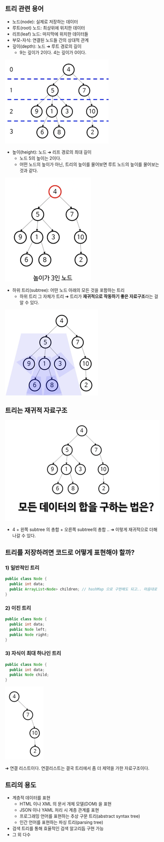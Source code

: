 ## 트리 관련 용어

* 노드(node): 실제로 저장하는 데이터
* 루트(root) 노드: 최상위에 위치한 데이터
* 리프(leaf) 노드: 마지막에 위치한 데이터들
* 부모-자식: 연결된 노드들 간의 상대적 관계
* 깊이(depth): 노드 ➜ 루트 경로의 길이
  * 9는 깊이가 2이다. 4는 깊이가 0이다.

<img src="./images/image-20210707054314951.png" alt="image-20210707054314951" style="zoom: 33%;" />

* 높이(height): 노드 ➜ 리프 경로의 최대 길이
  * 노드 5의 높이는 2이다. 
  * 어떤 노드의 높이가 아닌, 트리의 높이를 물어보면 루트 노드의 높이를 물어보는 것과 같다.

<img src="./images/image-20210707054643385.png" alt="image-20210707054643385" style="zoom:33%;" />

* 하위 트리(subtree): 어떤 노드 아래의 모든 것을 포함하는 트리
  * 하위 트리 그 자체가 트리 ➜ 트리가 **재귀적으로 작동하기 좋은 자료구조**라는 걸 알 수 있다.

<img src="./images/image-20210707060619519.png" alt="image-20210707060619519" style="zoom:50%;" />



## 트리는 재귀적 자료구조

<img src="./images/image-20210707061413288.png" alt="image-20210707061413288" style="zoom:50%;" />

* 4 + 왼쪽 subtree 의 총합 + 오른쪽 subtree의 총합 .. ➜ 이렇게 재귀적으로 더해나갈 수 있다.



## 트리를 저장하려면 코드로 어떻게 표현해야 할까?

### 1) 일반적인 트리

```java
public class Node {
  public int data;
  public ArrayList<Node> children; // hashMap 으로 구현해도 되고.. 마음대로
}
```

### 2) 이진 트리

```java
public class Node {
  public int data;
  public Node left;
  public Node right;
}
```

### 3) 자식이 최대 하나인 트리

```java
public class Node {
  public int data;
  public Node child;
}
```

<img src="./images/image-20210707063053466.png" alt="image-20210707063053466" style="zoom:33%;" />

➜ 연결 리스트이다. 연결리스트는 결국 트리에서 좀 더 제약을 가한 자료구조이다.



## 트리의 용도

* 계층적 데이터를 표현
  * HTML 이나 XML 의 문서 개체 모델(DOM) 을 표현
  * JSON 이나 YAML 처리 시 계층 관계를 표현
  * 프로그래밍 언어를 표현하는 추상 구문 트리(abstract syntax tree)
  * 인간 언어를 표현하는 파싱 트리(parsing tree)
* 검색 트리를 통해 효율적인 검색 알고리듬 구현 가능
* 그 외 다수



